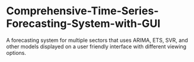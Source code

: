 # Comprehensive-Time-Series-Forecasting-System-with-GUI
A forecasting system for multiple sectors that uses ARIMA, ETS, SVR, and other models displayed on a user friendly interface with different viewing options.
